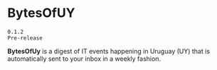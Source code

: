 # BytesOfUY
`0.1.2`  
`Pre-release`

**BytesOfUy** is a digest of IT events happening in Uruguay (UY) that is automatically sent to your inbox in a weekly fashion. 